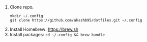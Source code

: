 1. Clone repo.
   ```shell
   mkdir ~/.config
   git clone https://github.com/akashb95/dotfiles.git ~/.config
   ```
1. Install Homebrew: https://brew.sh
1. Install packages: `cd ~/.config && brew bundle`
